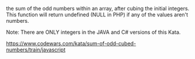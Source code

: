 the sum of the odd numbers within an array, after cubing the initial integers. This function will return undefined (NULL in PHP) if any of the values aren't numbers.

Note: There are ONLY integers in the JAVA and C# versions of this Kata.

https://www.codewars.com/kata/sum-of-odd-cubed-numbers/train/javascript